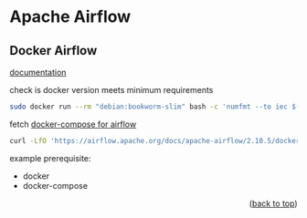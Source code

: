 <a id="readme-top"></a>
# Apache Airflow

## Docker Airflow

[documentation](https://airflow.apache.org/docs/apache-airflow/stable/howto/docker-compose/index.html)

check is docker version meets minimum requirements
```bash
sudo docker run --rm "debian:bookworm-slim" bash -c 'numfmt --to iec $(echo $(($(getconf _PHYS_PAGES) * $(getconf PAGE_SIZE))))'
```

fetch [docker-compose for airflow](https://airflow.apache.org/docs/apache-airflow/2.10.5/docker-compose.yaml)
```bash
curl -LfO 'https://airflow.apache.org/docs/apache-airflow/2.10.5/docker-compose.yaml'
```

example prerequisite:
- docker
- docker-compose

<p align="right">(<a href="#readme-top">back to top</a>)</p>